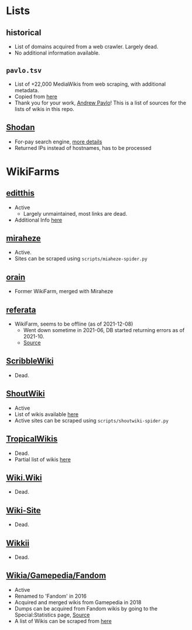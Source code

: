 # Lists

## historical

* List of domains acquired from a web crawler. Largely dead.
* No additional information available.

## `pavlo.tsv`
* List of +22,000 MediaWikis from web scraping, with additional metadata.
* Copied from [here](https://web.archive.org/web/20140626133451/http://www.cs.brown.edu/~pavlo/mediawiki/)
* Thank you for your work, [Andrew Pavlo](https://www.cs.cmu.edu/~pavlo/)!
This is a list of sources for the lists of wikis in this repo.

## [Shodan](https://www.shodan.io/)

* For-pay search engine, [more details](https://github.com/WikiTeam/wikiteam/issues/161#issuecomment-48840002)
* Returned IPs instead of hostnames, has to be processed

# WikiFarms

## [editthis](https://editthis.info/wiki/Main_Page)

* Active
  * Largely unmaintained, most links are dead.
* Additional Info [here](https://wiki.archiveteam.org/index.php/EditThis)

## [miraheze](https://meta.miraheze.org/wiki/Miraheze)

* Active.
* Sites can be scraped using `scripts/miaheze-spider.py`

## [orain](http://meta.orain.org/wiki/Main_Page)

* Former WikiFarm, merged with Miraheze

## [referata](https://wikiindex.org/Referata_(meta))

* WikiFarm, seems to be offline (as of 2021-12-08)
  * Went down sometime in 2021-06, DB started returning errors as of 2021-10.
  * [Source](https://wikiindex.org/Category:Referata)
  
## [ScribbleWiki](https://wikiindex.org/ScribbleWiki)

* Dead.

## [ShoutWiki](http://www.shoutwiki.com/wiki/Main_Page)

* Active
* List of wikis available [here](http://www.shoutwiki.com/wiki/Category:Flat_list_of_all_wikis)
* Active sites can be scraped using `scripts/shoutwiki-spider.py`

## [TropicalWikis](https://wikiindex.org/TropicalWikis)

* Dead.
* Partial list of wikis [here](https://wikiapiary.com/w/index.php?title=Special%3AAsk&q=%5B%5BCategory%3AWebsite%5D%5D+%5B%5BHas+farm%3A%3AFarm%3ATropicalWikis%5D%5D&po=%3FHas+API+URL%3DAPI%0D%0A&eq=yes&p%5Bformat%5D=table&sort_num=&order_num=ASC&p%5Blimit%5D=250&p%5Boffset%5D=&p%5Blink%5D=all&p%5Bsort%5D=&p%5Bheaders%5D=show&p%5Bmainlabel%5D=-&p%5Bintro%5D=%27%27%27Defunct+wikis+in+TropicalWikis%27%27%27&p%5Boutro%5D=&p%5Bsearchlabel%5D=%E2%80%A6+further+results&p%5Bdefault%5D=&p%5Bclass%5D=sortable+wikitable+smwtable&eq=yes)

## [Wiki.Wiki](https://wikiindex.org/Category:Wiki.Wiki)

* Dead.

## [Wiki-Site](https://wikiindex.org/Category:Wiki-Site.com)

* Dead.

## [Wikkii](https://wikiindex.org/Category:Wikkii)

* Dead.

## [Wikia/Gamepedia/Fandom](https://wikiindex.org/Category:Wikia)

* Active
* Renamed to 'Fandom' in 2016
* Acquired and merged wikis from Gamepedia in 2018
* Dumps can be acquired from Fandom wikis by going to the Special:Statistics page, [Source](https://community.fandom.com/wiki/Help:Database_download)
* A list of Wikis can be scraped from [here](https://community.fandom.com/wiki/Special:NewWikis)

